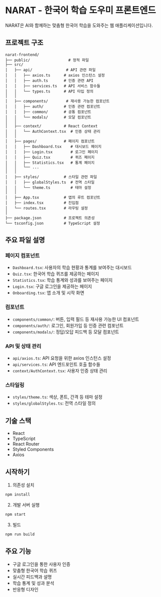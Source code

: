 # NARAT - 한국어 학습 도우미 프론트엔드

NARAT은 AI와 함께하는 맞춤형 한국어 학습을 도와주는 웹 애플리케이션입니다.

## 프로젝트 구조

```
narat-frontend/
├── public/                 # 정적 파일
├── src/
│   ├── api/               # API 관련 파일
│   │   ├── axios.ts      # axios 인스턴스 설정
│   │   ├── auth.ts       # 인증 관련 API
│   │   ├── services.ts   # API 서비스 함수들
│   │   └── types.ts      # API 타입 정의
│   │
│   ├── components/        # 재사용 가능한 컴포넌트
│   │   ├── auth/         # 인증 관련 컴포넌트
│   │   ├── common/       # 공통 컴포넌트
│   │   └── modals/       # 모달 컴포넌트
│   │
│   ├── context/          # React Context
│   │   └── AuthContext.tsx  # 인증 상태 관리
│   │
│   ├── pages/            # 페이지 컴포넌트
│   │   ├── Dashboard.tsx    # 대시보드 페이지
│   │   ├── Login.tsx        # 로그인 페이지
│   │   ├── Quiz.tsx         # 퀴즈 페이지
│   │   ├── Statistics.tsx   # 통계 페이지
│   │   └── ...
│   │
│   ├── styles/           # 스타일 관련 파일
│   │   ├── globalStyles.ts  # 전역 스타일
│   │   └── theme.ts         # 테마 설정
│   │
│   ├── App.tsx           # 앱의 루트 컴포넌트
│   ├── index.tsx         # 진입점
│   └── routes.tsx        # 라우팅 설정
│
├── package.json          # 프로젝트 의존성
└── tsconfig.json         # TypeScript 설정
```

## 주요 파일 설명

### 페이지 컴포넌트

- `Dashboard.tsx`: 사용자의 학습 현황과 통계를 보여주는 대시보드
- `Quiz.tsx`: 한국어 학습 퀴즈를 제공하는 페이지
- `Statistics.tsx`: 학습 통계와 성과를 보여주는 페이지
- `Login.tsx`: 구글 로그인을 제공하는 페이지
- `Onboarding.tsx`: 앱 소개 및 시작 화면

### 컴포넌트

- `components/common/`: 버튼, 입력 필드 등 재사용 가능한 UI 컴포넌트
- `components/auth/`: 로그인, 회원가입 등 인증 관련 컴포넌트
- `components/modals/`: 정답/오답 피드백 등 모달 컴포넌트

### API 및 상태 관리

- `api/axios.ts`: API 요청을 위한 axios 인스턴스 설정
- `api/services.ts`: API 엔드포인트 호출 함수들
- `context/AuthContext.tsx`: 사용자 인증 상태 관리

### 스타일링

- `styles/theme.ts`: 색상, 폰트, 간격 등 테마 설정
- `styles/globalStyles.ts`: 전역 스타일 정의

## 기술 스택

- React
- TypeScript
- React Router
- Styled Components
- Axios

## 시작하기

1. 의존성 설치
```bash
npm install
```

2. 개발 서버 실행
```bash
npm start
```

3. 빌드
```bash
npm run build
```

## 주요 기능

- 구글 로그인을 통한 사용자 인증
- 맞춤형 한국어 학습 퀴즈
- 실시간 피드백과 설명
- 학습 통계 및 성과 분석
- 반응형 디자인
